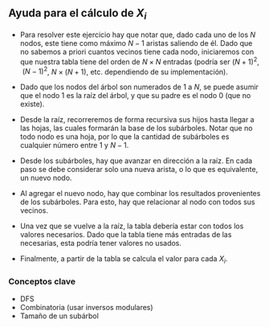 ## Ayuda para el cálculo de $X_i$  

- Para resolver este ejercicio hay que notar que, dado cada uno de los $N$ nodos, este tiene como máximo $N-1$ aristas saliendo de él. Dado que no sabemos a priori cuantos vecinos tiene cada nodo, iniciaremos con que nuestra tabla tiene del orden de $N \times N$ entradas (podría ser $(N+1)^2$,  $(N-1)^2$, $N\times (N + 1)$, etc. dependiendo de su implementación).

- Dado que los nodos del árbol son numerados de 1 a $N$, se puede asumir que el nodo 1 es la raíz del árbol, y que su padre es el nodo 0 (que no existe).

- Desde la raíz, recorreremos de forma recursiva sus hijos hasta llegar a las hojas, las cuales formarán la base de los subárboles. Notar que no todo nodo es una hoja, por lo que la cantidad de subárboles es cualquier número entre 1 y $N - 1$.

- Desde los subárboles, hay que avanzar en dirección a la raíz. En cada paso se debe considerar solo una nueva arista, o lo que es equivalente, un nuevo nodo.

- Al agregar el nuevo nodo, hay que combinar los resultados provenientes de los subárboles. Para esto, hay que relacionar al nodo con todos sus vecinos.

- Una vez que se vuelve a la raíz, la tabla debería estar con todos los valores necesarios. Dado que la tabla tiene más entradas de las necesarias, esta podría tener valores no usados.

- Finalmente, a partir de la tabla se calcula el valor para cada $X_i$.

### Conceptos clave

- DFS
- Combinatoria (usar inversos modulares)
- Tamaño de un subárbol

